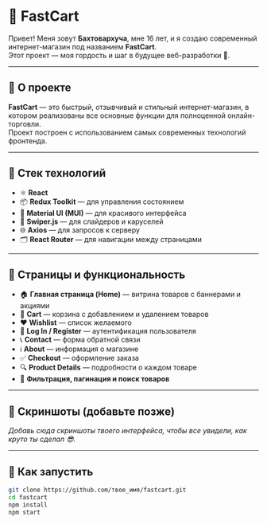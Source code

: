 <!-- # React + Vite

This template provides a minimal setup to get React working in Vite with HMR and some ESLint rules.

Currently, two official plugins are available:

- [@vitejs/plugin-react](https://github.com/vitejs/vite-plugin-react/blob/main/packages/plugin-react) uses [Babel](https://babeljs.io/) for Fast Refresh
- [@vitejs/plugin-react-swc](https://github.com/vitejs/vite-plugin-react/blob/main/packages/plugin-react-swc) uses [SWC](https://swc.rs/) for Fast Refresh

## Expanding the ESLint configuration

If you are developing a production application, we recommend using TypeScript with type-aware lint rules enabled. Check out the [TS template](https://github.com/vitejs/vite/tree/main/packages/create-vite/template-react-ts) for information on how to integrate TypeScript and [`typescript-eslint`](https://typescript-eslint.io) in your project. -->
# 🛒 FastCart

Привет! Меня зовут **Бахтовархуча**, мне 16 лет, и я создаю современный интернет-магазин под названием **FastCart**.  
Этот проект — моя гордость и шаг в будущее веб-разработки 🚀.

---

## 🌟 О проекте

**FastCart** — это быстрый, отзывчивый и стильный интернет-магазин, в котором реализованы все основные функции для полноценной онлайн-торговли.  
Проект построен с использованием самых современных технологий фронтенда.

---

## 🧰 Стек технологий

- ⚛️ **React**
- 📦 **Redux Toolkit** — для управления состоянием
- 🎨 **Material UI (MUI)** — для красивого интерфейса
- 📸 **Swiper.js** — для слайдеров и каруселей
- 🌐 **Axios** — для запросов к серверу
- 🗂 **React Router** — для навигации между страницами

---

## 📄 Страницы и функциональность

- 🏠 **Главная страница (Home)** — витрина товаров с баннерами и акциями
- 🛒 **Cart** — корзина с добавлением и удалением товаров
- ❤️ **Wishlist** — список желаемого
- 🔐 **Log In / Register** — аутентификация пользователя
- 📞 **Contact** — форма обратной связи
- ℹ️ **About** — информация о магазине
- ✅ **Checkout** — оформление заказа
- 🔍 **Product Details** — подробности о каждом товаре
- 🧾 **Фильтрация, пагинация и поиск товаров**

---

## 📸 Скриншоты (добавьте позже)

_Добавь сюда скриншоты твоего интерфейса, чтобы все увидели, как круто ты сделал 😎._

---

## 🚀 Как запустить

```bash
git clone https://github.com/твое_имя/fastcart.git
cd fastcart
npm install
npm start
